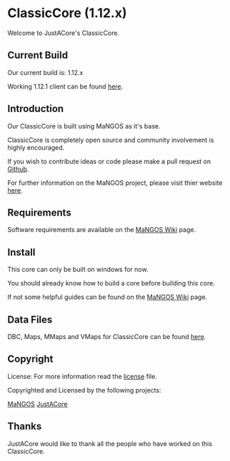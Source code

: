 # ClassicCore (1.12.x)

Welcome to JustACore's ClassicCore.

## Current Build

Our current build is: 1.12.x

Working 1.12.1 client can be found [here](https://mega.nz/#!cUsyHASB!NCI6GDGqRsy4-mzA-ufU4YAlziYQTkMM0ziR1fQOfW0).

## Introduction

Our ClassicCore is built using MaNGOS as it's base.

ClassicCore is completely open source and community involvement is highly encouraged.
	
If you wish to contribute ideas or code please make a pull request on [Github](https://github.com/JustACore/ClassicCore/pulls).

For further information on the MaNGOS project, please visit thier website [here](https://www.getmangos.eu).

## Requirements

Software requirements are available on the [MaNGOS Wiki](https://www.getmangos.eu/wiki) page.

## Install

This core can only be built on windows for now.

You should already know how to build a core before building this core.

If not some helpful guides can be found on the [MaNGOS Wiki](https://www.getmangos.eu/wiki) page.

## Data Files

DBC, Maps, MMaps and VMaps for ClassicCore can be found [here](https://mega.nz/#!B5hRjIJL!HPI7mhTs1tJmB3MQztr5Bc7-YFWqno0qcRKifLz_C64).

## Copyright

License: For more information read the [license](LICENSE) file.

Copyrighted and Licensed by the following projects:
 
[MaNGOS](https://www.getmangos.eu) 
[JustACore](http://www.justawebspace.com/JustACore)

## Thanks

JustACore would like to thank all the people who have worked on this ClassicCore.